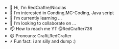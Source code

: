 - 👋 Hi, I’m RedCraftre/Nicolas
- 👀 I’m interested in Conding,MC-Coding, Java script
- 🌱 I’m currently learning ...
- 💞️ I’m looking to collaborate on ...
- 📫 How to reach me YT @RedCrafter738
- 😄 Pronouns: Crafti,RedCrafter
- ⚡ Fun fact: i am silly and dump :)

<!---
NicoCool123/NicoCool123 is a ✨ special ✨ repository because its `README.md` (this file) appears on your GitHub profile.
You can click the Preview link to take a look at your changes.
--->
